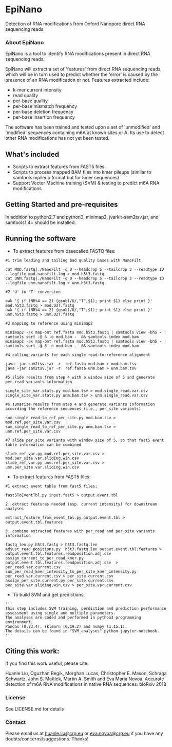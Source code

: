 # EpiNano
Detection of RNA modifications from Oxford Nanopore direct RNA sequencing reads

### About EpiNano
EpiNano is a tool to identify RNA modifications present in direct RNA sequencing reads. 

EpiNano will extract a set of 'features' from direct RNA sequencing reads, which will be in turn used to predict whether the 'error' is caused by the presence of an RNA modification or not. 
Features extracted include: 
- k-mer current intensity
- read quality
- per-base quality
- per-base mismatch frequency
- per-base deletion frequency
- per-base insertion frequency

The software has been trained and tested upon a set of 'unmodified' and 'modified' sequences containing m6A at known sites or A. Its use to detect other RNA modifications has not yet been tested. 

## What's included
- Scripts to extract features from FAST5 files
- Scripts to process mapped BAM files into kmer pileups (similar to samtools mpileup format but for 5mer sequences)
- Support Vector Machine training (SVM) & testing to predict m6A RNA modifications

## Getting Started and pre-requisites
In addition to python2.7 and python3, minimap2, jvarkit-sam2tsv.jar, and samtools1.4+ should be installed.

## Running the software
* To extract features from basecalled FASTQ files: 
```
#1 trim leading and tailing bad quality bases with NanoFilt

cat MOD.fastq|./NanoFilt -q 0 --headcrop 5 --tailcrop 3 --readtype 1D --logfile mod.nanofilt.log > mod.h5t3.fastq
cat UNM.fastq|./NanoFilt -q 0 --headcrop 5 --tailcrop 3 --readtype 1D --logfile unm.nanofilt.log > unm.h5t3.fastq

#2 'U' to 'T' conversion

awk '{ if (NR%4 == 2) {gsub(/U/,"T",$1); print $1} else print }' mod.h5t3.fastq > mod.U2T.fastq
awk '{ if (NR%4 == 2) {gsub(/U/,"T",$1); print $1} else print }' unm.h5t3.fastq > unm.U2T.fastq

#3 mapping to reference using minimap2

minimap2 -ax map-ont ref.fasta mod.h5t3.fastq | samtools view -bhS - | samtools sort -@ 6 -o mod.bam -  && samtools index mod.bam
minimap2 -ax map-ont ref.fasta mod.h5t3.fastq | samtools view -bhS - | samtools sort -@ 6 -o mod.bam -  && samtools index mod.bam

#4 calling variants for each single read-to-reference alignment

java -jar sam2tsv.jar -r  ref.fasta mod.bam > mod.bam.tsv
java -jar sam2tsv.jar -r  ref.fasta unm.bam > unm.bam.tsv

#5 slide results from step 4 with a window size of 5 and generate per_read variants information 

single_site_var.stats.py mod.bam.tsv > mod.single_read.var.csv
single_site_var.stats.py unm.bam.tsv > unm.single_read.var.csv

#6 sumarize results from step 4 and generate variants information according the reference sequences (i.e., per_site variants)

sum_single_read_to_ref_per_site.py mod.bam.tsv > mod.ref.per_site.var.csv
sum_single_read_to_ref_per_site.py unm.bam.tsv > unm.ref.per_site.var.csv

#7 slide per_site variants with window size of 5, so that fast5 event table information can be combined

slide_ref_var.py mod.ref.per_site.var.csv > mod.per_site.var.sliding.win.csv
slide_ref_var.py unm.ref.per_site.var.csv > unm.per_site.var.sliding.win.csv

```


* To extract features from FAST5 files: 
``` 
#1 extract event table from fast5 files; 

fast5ToEventTbl.py input.fast5 > output.event.tbl

2. extract features needed (esp. current intensity) for downstream analyses

extract_feature_from_event_tbl.py output.event.tbl > output.event.tbl.features

3. combine extracted features with per_read and per_site variants information

fastq_len.py h5t3.fastq > h5t3.fastq.len
adjust_read_positions.py  h5t3.fastq.len output.event.tbl.features > output.event.tbl.features.readposition.adj.csv
assign_current_to_per_read_kmer.py output.event.tbl.features.readposition.adj.csv  > per_read.var.current.csv
sum_per_read_kmer_intensity_to_per_site_kmer_intensity.py per_read.var.current.csv > per_site.current.csv
assign_per_site.current.py per_site.current.csv per_site.var.sliding.win.csv > per_site.var.current.csv

```
* To build SVM and get predictions:
```
'''
This step includes SVM training, perdiction and prediction performance assessment using single and multiple parameters.
The analyses are coded and performed in python3 programming environment. 
Pandas (0.23.4), sklearn (0.19.2) and numpy (1.15.1). 
The details can be found in "SVM_analyses" python jupyter-notebook. 
'''
```

## Citing this work:
If you find this work useful, please cite:

Huanle Liu, Oguzhan Begik, Morghan Lucas, Christopher E. Mason, Schraga Schwartz, John S. Mattick, Martin A. Smith and Eva Maria Novoa. Accurate detection of m6A RNA modifications in native RNA sequences. bioRxiv 2018

### License 
See LICENSE.md for details

### Contact
Please email us at huanle.liu@crg.eu or eva.novoa@crg.eu if you have any doubts/concerns/suggestions.
Thanks!
